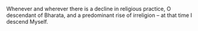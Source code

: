Whenever and wherever there is a decline in religious practice, O descendant of Bharata, and a predominant rise of irreligion – at that time I descend Myself.